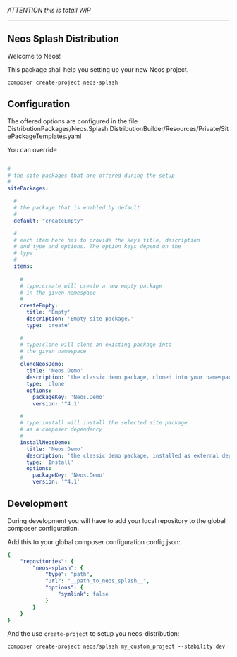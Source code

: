 
*ATTENTION this is totall WIP*

------------------------
Neos Splash Distribution
------------------------

Welcome to Neos!


This package shall help you setting up your new Neos project.

`composer create-project neos-splash`

Configuration
-------------

The offered options are configured in the file DistributionPackages/Neos.Splash.DistributionBuilder/Resources/Private/SitePackageTemplates.yaml

You can override 

```yaml

#
# the site packages that are offered during the setup
#
sitePackages:

  # 
  # the package that is enabled by default
  # 
  default: "createEmpty"

  #  
  # each item here has to provide the keys title, description
  # and type and options. The option keys depend on the 
  # type
  # 
  items:
  
    #
    # type:create will create a new empty package
    # in the given namespace
    #
    createEmpty:
      title: 'Empty'
      description: 'Empty site-package.'
      type: 'create'

    #
    # type:clone will clone an existing package into
    # the given namespace
    #
    cloneNeosDemo:
      title: 'Neos.Demo'
      description: 'the classic demo package, cloned into your namespace for local adjustments'
      type: 'clone'
      options:
        packageKey: 'Neos.Demo'
        version: '^4.1'

    #
    # type:install will install the selected site package
    # as a composer dependency
    #
    installNeosDemo:
      title: 'Neos.Demo'
      description: 'the classic demo package, installed as external dependency'
      type: 'Install'
      options:
        packageKey: 'Neos.Demo'
        version: '^4.1'
```


Development
-----------

During development you will have to add your local repository to the global composer configuration.

Add this to your global composer configuration config.json:

```yaml
{
    "repositories": {
        "neos-splash": {
            "type": "path",
            "url": "__path_to_neos_splash__",
            "options": {
                "symlink": false
            }
        }
    }
}
```

And the use `create-project` to setup you neos-distribution:

`composer create-project neos/splash my_custom_project --stability dev`

